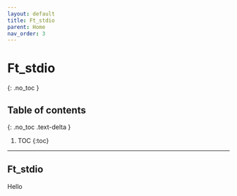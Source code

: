 ```yaml
---
layout: default
title: Ft_stdio
parent: Home
nav_order: 3
---
```


# Ft_stdio
{: .no_toc }

## Table of contents
{: .no_toc .text-delta }

1. TOC
{:toc}

---

## Ft_stdio
Hello